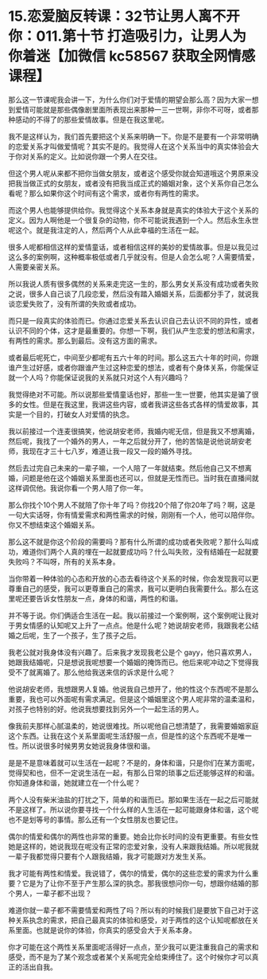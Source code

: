 # 15.恋爱脑反转课：32节让男人离不开你：011.第十节 打造吸引力，让男人为你着迷【加微信 kc58567 获取全网情感课程】

那么这一节课呢我会讲一下，为什么你们对于爱情的期望会那么高？因为大家一想到爱情可能就是那些偶像剧里面所表现出来那种一三一世啊，非你不可呀，或者那种感动的不得了的那些爱情故事。但是在我这里呢。

我不是这样认为，我们首先要把这个关系来明确一下。你是不是要有一个非常明确的恋爱关系才叫做爱情呢？其实不是的。我觉得人在这个关系当中的真实体验会大于你对关系的定义。比如说你跟一个男人在交往。

但这个男人呢从来都不把你当做女朋友，或者这个感受你就会知道哦这个男原来没把我当做正式的女朋友，或者没有把我当成正式的婚姻对象，这个关系你自己怎么看呢？那么如果你这个时间有这个需求，或者你有两性的需求。

而这个男人也能够提供给你。我觉得这个关系本身就是真实的体验大于这个关系的定义。因为人啊他是一个很复杂的动物，你不可能说我遇到一个人。然后永生永世呢这个。就是我注定的人，然后两个人从此幸福的生活在一起。

很多人呢都相信这样的爱情童话，或者相信这样的美妙的爱情故事。但是以我见过这么多的案例啊，这种概率极低或者几乎就没有。但是人会怎么呢？人需要情爱，人需要亲密关系。

所以我说人质有很多偶然的关系来走完这一生的，那么男女关系没有成功或者失败之说，很多人自己谈了几段恋爱，然后没有踏入婚姻关系，后面都分手了，就说我谈恋爱失败了，没有所谓的失败或者成功。

而只是一段真实的体验而已。你通过恋爱关系去认识自己去认识不同的异性，或者认识不同的个体，这才是最重要的。你想一下啊，我们从产生恋爱的想法和需求，有两性的需求。那么到最后。没有这方面的需求。

或者最后呢死亡，中间至少都呢有五六十年的时间。那么这五六十年的时间，你跟谁产生过好感，或者你跟谁产生过这种恋爱的想法，或者有个身体关系，你能保证就一个人吗？你能保证说我的关系就只对这个人有兴趣吗？

我觉得绝对不可能。所以说那些爱情童话也好，那些一生一世要，他其实是骗了很多的女性。但是在我这里，我讲这些内容，或者我讲这些各式各样的情爱故事，其实是一个目的，打破女人对爱情的执念。

我以前接过一个连麦很搞笑，他说胡安老师，我婚内呢无信，但是我又不想离婚，然后呢，我找了一个婚外的男人，一年之后就分开了，他的苦恼是说他说胡安老师，我现在才三十七八岁，难道让我一段又一段的婚外寻找。

然后去过完自己未来的一辈子嘛，一个人陪了一年就结束。然后他自己又不想离婚，问题是他在这个婚姻关系里面也还可以，但就是无性而已。当时我在直播间就这样调侃他。我说你看一个男人陪了你一年。

那么你找个10个男人不就陪了你十年了吗？你找20个陪了你20年了吗？啊，这是一句大实话呀，你有情爱需求和两性需求的时候，刚刚有一个人，他可以陪伴你。你又不想结束这个婚姻关系。

那么这不就是你这个阶段的需要吗？那有什么所谓的成功或者失败呢？那什么叫成功，难道你们两个人真的埋在一起就要成功吗？什么叫失败，没有结婚在一起就要失败吗？不叫呀，所有的关系本身。

当你带着一种体验的心态和开放的心态去看待这个关系的时候，你会发现我可以更尊重自己的感受，我可以更尊重自己的需求，我可以更明白我需要什么。那么在这里呢还要告诉女性朋友一点，身体的和谐，两性的和谐。

并不等于说。你们俩适合生活在一起。我以前接过一个案例啊，这个案例呢让我对于男女情感的认知呢又上升了一点点。他是什么呢？她说胡安老师，我跟我老公结婚之后呢，生了一个孩子，生了孩子之后。

我老公就对我身体没有兴趣了。后来我才发现我老公是个 gayy，他只喜欢男人，她跟我结婚呢，只是想说我呢想要一个婚姻的掩饰而已。他后来呢冲动之下觉得我受不了就离婚了。那么他给我送来信的诉求是什么呢？

他说胡安老师，我想跟男人复婚。他说我自己想开了，他的性这个东西呢不是那么重要，我也可以外面呢有需求满足。但是这个婚姻里这个男人呢非常的温柔温和，对孩子也特别的好。他说我想要找到另外一个一起生活的男人。

像我前夫那样心腻温柔的，她说很难找。所以呢他自己想清楚了，我需要婚姻家庭这个东西。让我在这个关系里面呢生活舒服一点，但是性的这个东西呢不是唯一性。所以说很多时候男男女她说我身体很和谐。

是是不是意味着就可以生活在一起呢？不是的，身体和谐，只是你们在某方面呢，觉得契和也，但不一定说生活在一起，有那么日常的琐事之后还能够这样的和谐。你知道身体和谐，她就建立在一个什么呢？

两个人没有柴米油盐的打扰之下，简单的和谐而已。那如果生活在一起之后可能就不是这样了。所以说你要寻找一个什么样的人生活在一起可能跟身体和谐，这个呢也不是划等号的事情。那么还有一个女性朋友也要记住。

偶尔的情爱和偶尔的两性也非常的重要。她会比你长时间的没有更重要。有些女性她是这样的，她说我现在呢没有正常的恋爱对象，没有人来跟我结婚。所以呢我就一辈子我都觉得只要有个人跟我结婚，我才可能跟对方发生关系。

我才可能有两性和情爱。我说错了，偶尔的情爱，偶尔的这些恋爱的需求为什么重要？它是为了让你不至于产生那么深的执念。那我很想问你一句，想跟你结婚的那个男人，一辈子都不出现？

难道你就一辈子都不需要情爱和两性了吗？所以有的时候我们是要放下自己对于这种关系执念的需求，把自己最真实的体验和感受，对于两性的这个认知呢都放在关系里面。也就是说你的体验，你真实的感受会大于关系本身。

你才可能在这个两性关系里面呢活得好一点点，至少我可以更注重我自己的需求和感受，而不是为了某个观念或者某个关系呢完全给束缚住了。这个时候你才可以真正的活出自我。

